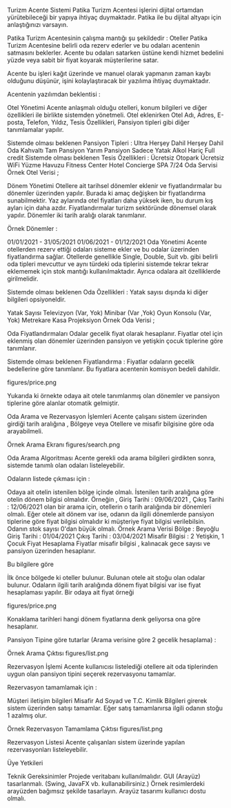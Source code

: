 Turizm Acente Sistemi
Patika Turizm Acentesi işlerini dijital ortamdan yürütebileceği bir yapıya ihtiyaç duymaktadır. Patika ile bu dijital altyapı için anlaştığınızı varsayın.

Patika Turizm Acentesinin çalışma mantığı şu şekildedir : Oteller Patika Turizm Acentesine belirli oda rezerv ederler ve bu odaları acentenin satmasını beklerler. Acente bu odaları satarken üstüne kendi hizmet bedelini yüzde veya sabit bir fiyat koyarak müşterilerine satar.

Acente bu işleri kağıt üzerinde ve manuel olarak yapmanın zaman kaybı olduğunu düşünür, işini kolaylaştıracak bir yazılıma ihtiyaç duymaktadır.

Acentenin yazılımdan beklentisi :

Otel Yönetimi
Acente anlaşmalı olduğu otelleri, konum bilgileri ve diğer özellikleri ile birlikte sistemden yönetmeli. Otel eklenirken Otel Adı, Adres, E-posta, Telefon, Yıldız, Tesis Özellikleri, Pansiyon tipleri gibi diğer tanımlamalar yapılır.

Sistemde olması beklenen Pansiyon Tipleri :
Ultra Herşey Dahil
Herşey Dahil
Oda Kahvaltı
Tam Pansiyon
Yarım Pansiyon
Sadece Yatak
Alkol Hariç Full credit
Sistemde olması beklenen Tesis Özellikleri :
Ücretsiz Otopark
Ücretsiz WiFi
Yüzme Havuzu
Fitness Center
Hotel Concierge
SPA
7/24 Oda Servisi
Örnek Otel Verisi ;


Dönem Yönetimi
Otellere ait tarihsel dönemler eklenir ve fiyatlandırmalar bu dönemler üzerinden yapılır. Burada ki amaç değişken bir fiyatlandırma sunabilmektir. Yaz aylarında otel fiyatları daha yüksek iken, bu durum kış ayları için daha azdır. Fiyatlandırmalar turizm sektöründe dönemsel olarak yapılır. Dönemler iki tarih aralığı olarak tanımlanır.

Örnek Dönemler :

01/01/2021 - 31/05/2021
01/06/2021 - 01/12/2021
Oda Yönetimi
Acente otellerden rezerv ettiği odaları sisteme ekler ve bu odalar üzerinden fiyatlandırma sağlar. Otellerde genellikle Single, Double, Suit vb. gibi belirli oda tipleri mevcuttur ve aynı türdeki oda tiplerini sistemde tekrar tekrar eklememek için stok mantığı kullanılmaktadır. Ayrıca odalara ait özelliklerde girilmelidir.

Sistemde olması beklenen Oda Özellikleri :
Yatak sayısı dışında ki diğer bilgileri opsiyoneldir.

Yatak Sayısı
Televizyon (Var, Yok)
Minibar (Var ,Yok)
Oyun Konsolu (Var, Yok)
Metrekare
Kasa
Projeksiyon
Örnek Oda Verisi ;


Oda Fiyatlandırmaları
Odalar gecelik fiyat olarak hesaplanır. Fiyatlar otel için eklenmiş olan dönemler üzerinden pansiyon ve yetişkin çocuk tiplerine göre tanımlanır.

Sistemde olması beklenen Fiyatlandırma :
Fiyatlar odaların gecelik bedellerine göre tanımlanır. Bu fiyatlara acentenin komisyon bedeli dahildir.

figures/price.png

Yukarıda ki örnekte odaya ait otele tanımlanmış olan dönemler ve pansiyon tiplerine göre alanlar otomatik gelmiştir.

Oda Arama ve Rezervasyon İşlemleri
Acente çalışanı sistem üzerinden girdiği tarih aralığına , Bölgeye veya Otellere ve misafir bilgisine göre oda arayabilmeli.

Örnek Arama Ekranı
figures/search.png

Oda Arama Algoritması
Acente gerekli oda arama bilgileri girdikten sonra, sistemde tanımlı olan odaları listeleyebilir.

Odaların listede çıkması için :

Odaya ait otelin istenilen bölge içinde olmalı.
İstenilen tarih aralığına göre otelin dönem bilgisi olmalıdır. Örneğin , Giriş Tarihi : 09/06/2021 , Çıkış Tarihi : 12/06/2021 olan bir arama için, otellerin o tarih aralığında bir dönemleri olmalı.
Eğer otele ait dönem var ise, odanın da ilgili dönemlerde pansiyon tiplerine göre fiyat bilgisi olmalıdır ki müşteriye fiyat bilgisi verilebilsin.
Odanın stok sayısı 0'dan büyük olmalı.
Örnek Arama Verisi
Bölge : Beyoğlu
Giriş Tarihi : 01/04/2021
Çıkış Tarihi : 03/04/2021
Misafir Bilgisi : 2 Yetişkin, 1 Çocuk
Fiyat Hesaplama
Fiyatlar misafir bilgisi , kalınacak gece sayısı ve pansiyon üzerinden hesaplanır.

Bu bilgilere göre

İlk önce bölgede ki oteller bulunur.
Bulunan otele ait stoğu olan odalar bulunur.
Odaların ilgili tarih aralığında dönem fiyat bilgisi var ise fiyat hesaplaması yapılır.
Bir odaya ait fiyat örneği

figures/price.png

Konaklama tarihleri hangi dönem fiyatlarına denk geliyorsa ona göre hesaplanır.

Pansiyon Tipine göre tutarlar (Arama verisine göre 2 gecelik hesaplama) :



Örnek Arama Çıktısı
figures/list.png

Rezervasyon İşlemi
Acente kullanıcısı listelediği otellere ait oda tiplerinden uygun olan pansiyon tipini seçerek rezervasyonu tamamlar.

Rezervasyon tamamlamak için :

Müşteri iletişim bilgileri
Misafir Ad Soyad ve T.C. Kimlik Bilgileri
girerek sistem üzerinden satışı tamamlar. Eğer satış tamamlanırsa ilgili odanın stoğu 1 azalmış olur.

Örnek Rezervasyon Tamamlama Çıktısı
figures/list.png

Rezervasyon Listesi
Acente çalışanları sistem üzerinde yapılan rezervasyonları listeleyebilir.

Üye Yetkileri


Teknik Gereksinimler
Projede veritabanı kullanılmalıdır.
GUI (Arayüz) tasarlanmalı. (Swing, JavaFX vb. kullanabilirsiniz.)
Örnek resimlerdeki arayüzden bağımsız şekilde tasarlayın.
Arayüz tasarımı kullanıcı dostu olmalı.